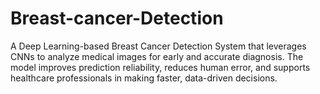 # Breast-cancer-Detection
A Deep Learning-based Breast Cancer Detection System that leverages CNNs to analyze medical images for early and accurate diagnosis. The model improves prediction reliability, reduces human error, and supports healthcare professionals in making faster, data-driven decisions.
